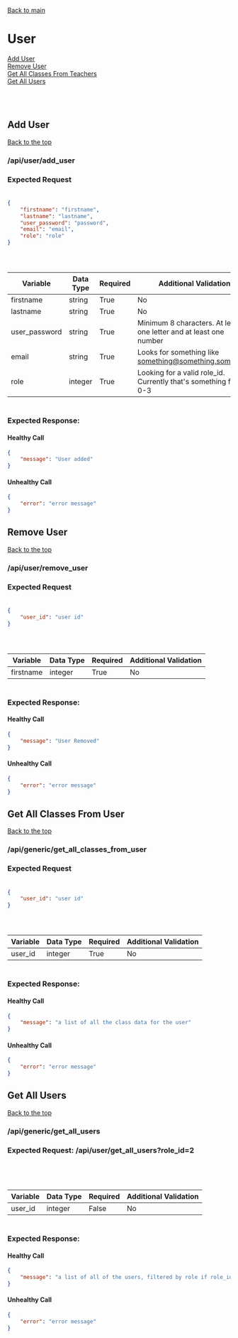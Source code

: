 [Back to main](../README.md)

# User

[Add User](#add-user)<br>
[Remove User](#remove-user)<br>
[Get All Classes From Teachers](#get-all-classes-from-user)<br>
[Get All Users](#get-all-users)<br>

<br><br>

## Add User

[Back to the top](#user)

### /api/user/add_user

### Expected Request<br><br>

```json
{
    "firstname": "firstname",
    "lastname": "lastname",
    "user_password": "password",
    "email": "email",
    "role": "role"
}
```

### <br>

| Variable      | Data Type | Required | Additional Validation                                              |
|---------------|-----------|----------|--------------------------------------------------------------------|
| firstname     | string    | True     | No                                                                 |
| lastname      | string    | True     | No                                                                 | 
| user_password | string    | True     | Minimum 8 characters.  At least one letter and at least one number |
| email         | string    | True     | Looks for something like something@something.something             |
| role          | integer   | True     | Looking for a valid role_id.  Currently that's something from 0-3  |

### <br>Expected Response:<br>

#### Healthy Call

```json 
{
    "message": "User added"
}
```

#### Unhealthy Call

```json 
{
    "error": "error message"
}
```

## Remove User

[Back to the top](#user)

### /api/user/remove_user

### Expected Request<br><br>

```json
{
    "user_id": "user id"
}
```

### <br>

| Variable      | Data Type | Required | Additional Validation                                              |
|---------------|-----------|----------|--------------------------------------------------------------------|
| firstname     | integer   | True     | No                                                                 |

### <br>Expected Response:<br>

#### Healthy Call

```json 
{
    "message": "User Removed"
}
```

#### Unhealthy Call

```json 
{
    "error": "error message"
}
```

## Get All Classes From User

[Back to the top](#user)

### /api/generic/get_all_classes_from_user

### Expected Request<br><br>

```json
{
    "user_id": "user id"
}
```

### <br>

| Variable | Data Type | Required | Additional Validation                                              |
|----------|-----------|----------|--------------------------------------------------------------------|
| user_id  | integer   | True     | No                                                                 |

### <br>Expected Response:<br>

#### Healthy Call

```json 
{
    "message": "a list of all the class data for the user"
}
```

#### Unhealthy Call

```json 
{
    "error": "error message"
}
```

## Get All Users

[Back to the top](#user)

### /api/generic/get_all_users

### Expected Request: /api/user/get_all_users?role_id=2<br><br>

### <br>

| Variable | Data Type | Required | Additional Validation                                              |
|----------|-----------|----------|--------------------------------------------------------------------|
| user_id  | integer   | False    | No                                                                 |

### <br>Expected Response:<br>

#### Healthy Call

```json 
{
    "message": "a list of all of the users, filtered by role if role_id is provided"
}
```

#### Unhealthy Call

```json 
{
    "error": "error message"
}
```
